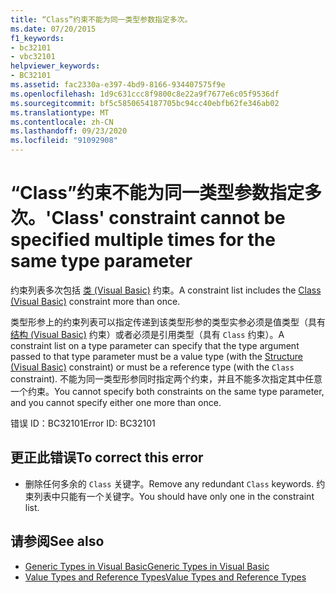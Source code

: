 ```yaml
---
title: “Class”约束不能为同一类型参数指定多次。
ms.date: 07/20/2015
f1_keywords:
- bc32101
- vbc32101
helpviewer_keywords:
- BC32101
ms.assetid: fac2330a-e397-4bd9-8166-934407575f9e
ms.openlocfilehash: 1d9c631ccc8f9800c8e22a9f7677e6c05f9536df
ms.sourcegitcommit: bf5c5850654187705bc94cc40ebfb62fe346ab02
ms.translationtype: MT
ms.contentlocale: zh-CN
ms.lasthandoff: 09/23/2020
ms.locfileid: "91092908"
---
```

# <a name="class-constraint-cannot-be-specified-multiple-times-for-the-same-type-parameter"></a><span data-ttu-id="453e4-102">“Class”约束不能为同一类型参数指定多次。</span><span class="sxs-lookup"><span data-stu-id="453e4-102">'Class' constraint cannot be specified multiple times for the same type parameter</span></span>

<span data-ttu-id="453e4-103">约束列表多次包括 [类 (Visual Basic)](../language-reference/statements/class-statement.md) 约束。</span><span class="sxs-lookup"><span data-stu-id="453e4-103">A constraint list includes the [Class (Visual Basic)](../language-reference/statements/class-statement.md) constraint more than once.</span></span>  
  
 <span data-ttu-id="453e4-104">类型形参上的约束列表可以指定传递到该类型形参的类型实参必须是值类型（具有 [结构 (Visual Basic)](../language-reference/statements/structure-statement.md) 约束）或者必须是引用类型（具有 `Class` 约束）。</span><span class="sxs-lookup"><span data-stu-id="453e4-104">A constraint list on a type parameter can specify that the type argument passed to that type parameter must be a value type (with the [Structure (Visual Basic)](../language-reference/statements/structure-statement.md) constraint) or must be a reference type (with the `Class` constraint).</span></span> <span data-ttu-id="453e4-105">不能为同一类型形参同时指定两个约束，并且不能多次指定其中任意一个约束。</span><span class="sxs-lookup"><span data-stu-id="453e4-105">You cannot specify both constraints on the same type parameter, and you cannot specify either one more than once.</span></span>  
  
 <span data-ttu-id="453e4-106">错误 ID：BC32101</span><span class="sxs-lookup"><span data-stu-id="453e4-106">Error ID: BC32101</span></span>  
  
## <a name="to-correct-this-error"></a><span data-ttu-id="453e4-107">更正此错误</span><span class="sxs-lookup"><span data-stu-id="453e4-107">To correct this error</span></span>  
  
- <span data-ttu-id="453e4-108">删除任何多余的 `Class` 关键字。</span><span class="sxs-lookup"><span data-stu-id="453e4-108">Remove any redundant `Class` keywords.</span></span> <span data-ttu-id="453e4-109">约束列表中只能有一个关键字。</span><span class="sxs-lookup"><span data-stu-id="453e4-109">You should have only one in the constraint list.</span></span>  
  
## <a name="see-also"></a><span data-ttu-id="453e4-110">请参阅</span><span class="sxs-lookup"><span data-stu-id="453e4-110">See also</span></span>

- [<span data-ttu-id="453e4-111">Generic Types in Visual Basic</span><span class="sxs-lookup"><span data-stu-id="453e4-111">Generic Types in Visual Basic</span></span>](../programming-guide/language-features/data-types/generic-types.md)
- [<span data-ttu-id="453e4-112">Value Types and Reference Types</span><span class="sxs-lookup"><span data-stu-id="453e4-112">Value Types and Reference Types</span></span>](../programming-guide/language-features/data-types/value-types-and-reference-types.md)

